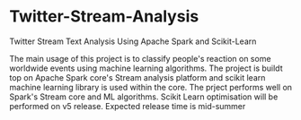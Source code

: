 # Twitter-Stream-Analysis
Twitter Stream Text Analysis Using Apache Spark and Scikit-Learn

The main usage of this project is to classify people's reaction on some worldwide events using machine learning algorithms. 
The project is buildt top on Apache Spark core's Stream analysis platform and scikit learn machine learning library is used within the core. The prject performs well on Spark's Stream core and ML algorithms. Scikit Learn optimisation will be performed on v5 release.
Expected release time is mid-summer
